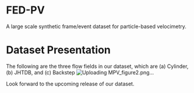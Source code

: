 # FED-PV
A large scale synthetic frame/event dataset for particle-based velocimetry.

# Dataset Presentation
The following are the three flow fields in our dataset, which are (a) Cylinder, (b) JHTDB, and (c) Backstep
![Uploading MPV_figure2.png…]()


Look forward to the upcoming release of our dataset.
